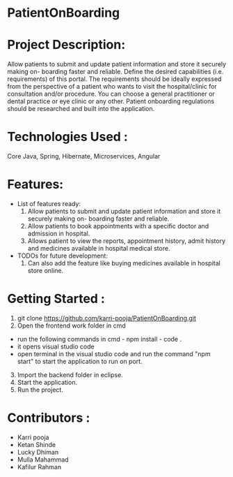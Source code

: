 # PatientOnBoarding

# Project Description: 
Allow patients to submit and update patient information and store it securely making on- boarding faster and reliable. Define the desired capabilities (i.e. requirements) of this portal. The requirements should be ideally expressed from the perspective of a patient who wants to visit the hospital/clinic for consultation and/or procedure. You can choose a general practitioner or dental practice or eye clinic or any other. Patient onboarding regulations should be researched and built into the application.
           
# Technologies Used : 
Core Java, Spring, Hibernate, Microservices, Angular

# Features:
- List of features ready:
  1) Allow patients to submit and update patient information and store it securely making on- boarding faster and reliable. 
  2) Allow patients to book appointments with a specific doctor and admission in hospital.
  3) Allows patient to view the reports, appointment history, admit history and medicines available in hospital medical store.       
- TODOs for future development:
  1) Can also add the feature like buying medicines available in hospital store online.
   
# Getting Started :
   1) git clone https://github.com/karri-pooja/PatientOnBoarding.git
   2) Open the frontend work folder in cmd  
   - run the following commands in cmd
           - npm install
           - code .
   - it opens visual studio code
   - open terminal in the visual studio code and run the command "npm start" to start the application to run on port.
   3) Import the backend folder in eclipse.
   4) Start the application.
   5) Run the project.
 
# Contributors :
- Karri pooja
- Ketan Shinde
- Lucky Dhiman
- Mulla Mahammad
- Kafilur Rahman
 
